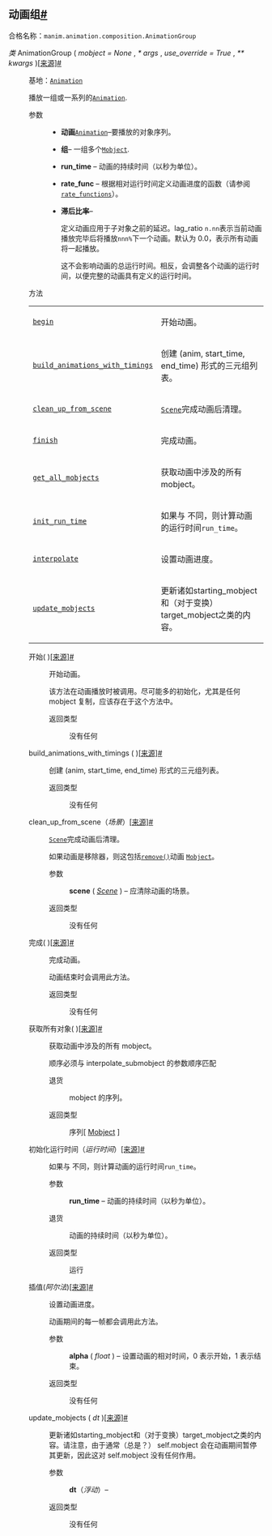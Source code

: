 <section id="animationgroup">
<h1><font style="vertical-align: inherit;"><font style="vertical-align: inherit;">动画组</font></font><a class="headerlink" href="#animationgroup" title="此标题的固定链接"><font style="vertical-align: inherit;"><font style="vertical-align: inherit;">#</font></font></a></h1>
<p><font style="vertical-align: inherit;"><font style="vertical-align: inherit;">合格名称：</font></font><code class="docutils literal notranslate"><span class="pre">manim.animation.composition.AnimationGroup</span></code></p>
<dl class="py class">
<dt class="sig sig-object py" id="manim.animation.composition.AnimationGroup">
<em class="property"><span class="pre"><font style="vertical-align: inherit;"><font style="vertical-align: inherit;">类</font></font></span><span class="w"> </span></em><span class="sig-name descname"><span class="pre"><font style="vertical-align: inherit;"><font style="vertical-align: inherit;">AnimationGroup</font></font></span></span><span class="sig-paren"><font style="vertical-align: inherit;"><font style="vertical-align: inherit;"> ( </font></font></span><em class="sig-param"><span class="n"><span class="pre"><font style="vertical-align: inherit;"><font style="vertical-align: inherit;">mobject </font></font></span></span><span class="o"><span class="pre"><font style="vertical-align: inherit;"><font style="vertical-align: inherit;">= </font></font></span></span><span class="default_value"><span class="pre"><font style="vertical-align: inherit;"><font style="vertical-align: inherit;">None</font></font></span></span></em><font style="vertical-align: inherit;"><font style="vertical-align: inherit;"> ,</font></font><em class="sig-param"><span class="o"><span class="pre"><font style="vertical-align: inherit;"><font style="vertical-align: inherit;"> * </font></font></span></span><span class="n"><span class="pre"><font style="vertical-align: inherit;"><font style="vertical-align: inherit;">args</font></font></span></span></em><font style="vertical-align: inherit;"><font style="vertical-align: inherit;"> ,</font></font><em class="sig-param"><span class="n"><span class="pre"><font style="vertical-align: inherit;"><font style="vertical-align: inherit;"> use_override </font></font></span></span><span class="o"><span class="pre"><font style="vertical-align: inherit;"><font style="vertical-align: inherit;">= </font></font></span></span><span class="default_value"><span class="pre"><font style="vertical-align: inherit;"><font style="vertical-align: inherit;">True</font></font></span></span></em><font style="vertical-align: inherit;"><font style="vertical-align: inherit;"> ,</font></font><em class="sig-param"><span class="o"><span class="pre"><font style="vertical-align: inherit;"><font style="vertical-align: inherit;"> ** </font></font></span></span><span class="n"><span class="pre"><font style="vertical-align: inherit;"><font style="vertical-align: inherit;">kwargs</font></font></span></span></em><span class="sig-paren"><font style="vertical-align: inherit;"><font style="vertical-align: inherit;"> )</font></font></span><a class="reference internal" href="../_modules/manim/animation/composition.html#AnimationGroup"><span class="viewcode-link"><span class="pre"><font style="vertical-align: inherit;"><font style="vertical-align: inherit;">[来源]</font></font></span></span></a><a class="headerlink" href="#manim.animation.composition.AnimationGroup" title="此定义的固定链接"><font style="vertical-align: inherit;"><font style="vertical-align: inherit;">#</font></font></a></dt>
<dd><p><font style="vertical-align: inherit;"><font style="vertical-align: inherit;">基地：</font></font><a class="reference internal" href="manim.animation.animation.Animation.html#manim.animation.animation.Animation" title="manim.animation.animation.Animation"><code class="xref py py-class docutils literal notranslate"><span class="pre">Animation</span></code></a></p>
<p><font style="vertical-align: inherit;"><font style="vertical-align: inherit;">播放一组或一系列的</font></font><a class="reference internal" href="manim.animation.animation.Animation.html#manim.animation.animation.Animation" title="manim.animation.animation.Animation"><code class="xref py py-class docutils literal notranslate"><span class="pre">Animation</span></code></a><font style="vertical-align: inherit;"><font style="vertical-align: inherit;">.</font></font></p>
<dl class="field-list simple">
<dt class="field-odd"><font style="vertical-align: inherit;"><font style="vertical-align: inherit;">参数</font></font></dt>
<dd class="field-odd"><ul class="simple">
<li><p><strong><font style="vertical-align: inherit;"><font style="vertical-align: inherit;">动画</font></font></strong><font style="vertical-align: inherit;"></font><a class="reference internal" href="manim.animation.animation.Animation.html#manim.animation.animation.Animation" title="manim.animation.animation.Animation"><code class="xref py py-class docutils literal notranslate"><span class="pre">Animation</span></code></a><font style="vertical-align: inherit;"><font style="vertical-align: inherit;">–要播放的对象</font><font style="vertical-align: inherit;">序列。</font></font></p></li>
<li><p><strong><font style="vertical-align: inherit;"><font style="vertical-align: inherit;">组</font></font></strong><font style="vertical-align: inherit;"><font style="vertical-align: inherit;">– 一组多个</font></font><a class="reference internal" href="manim.mobject.mobject.Mobject.html#manim.mobject.mobject.Mobject" title="manim.mobject.mobject.Mobject"><code class="xref py py-class docutils literal notranslate"><span class="pre">Mobject</span></code></a><font style="vertical-align: inherit;"><font style="vertical-align: inherit;">.</font></font></p></li>
<li><p><strong><font style="vertical-align: inherit;"><font style="vertical-align: inherit;">run_time</font></font></strong><font style="vertical-align: inherit;"><font style="vertical-align: inherit;"> – 动画的持续时间（以秒为单位）。</font></font></p></li>
<li><p><strong><font style="vertical-align: inherit;"><font style="vertical-align: inherit;">rate_func</font></font></strong><font style="vertical-align: inherit;"><font style="vertical-align: inherit;"> – 根据相对运行时间定义动画进度的函数（请参阅</font></font><a class="reference internal" href="manim.utils.rate_functions.html#module-manim.utils.rate_functions" title="manim.utils.rate_functions"><code class="xref py py-mod docutils literal notranslate"><span class="pre">rate_functions</span></code></a><font style="vertical-align: inherit;"><font style="vertical-align: inherit;">）。</font></font></p></li>
<li><p><strong><font style="vertical-align: inherit;"><font style="vertical-align: inherit;">滞后比率</font></font></strong><font style="vertical-align: inherit;"><font style="vertical-align: inherit;">–</font></font></p><p><font style="vertical-align: inherit;"><font style="vertical-align: inherit;">定义动画应用于子对象之前的延迟。</font><font style="vertical-align: inherit;">lag_ratio
</font></font><code class="docutils literal notranslate"><span class="pre">n.nn</span></code><font style="vertical-align: inherit;"><font style="vertical-align: inherit;">表示当前动画播放完毕后将播放</font></font><code class="docutils literal notranslate"><span class="pre">nnn%</span></code><font style="vertical-align: inherit;"><font style="vertical-align: inherit;">下一个动画。</font><font style="vertical-align: inherit;">默认为 0.0，表示所有动画将一起播放。</font></font></p>
<p><font style="vertical-align: inherit;"><font style="vertical-align: inherit;">这不会影响动画的总运行时间。</font><font style="vertical-align: inherit;">相反，会调整各个动画的运行时间，以便完整的动画具有定义的运行时间。</font></font></p>
<p></p></li>
</ul>
</dd>
</dl>
<p class="rubric"><font style="vertical-align: inherit;"><font style="vertical-align: inherit;">方法</font></font></p>
<div class="table-wrapper autosummary longtable docutils container">
<table class="autosummary longtable docutils align-default">
<colgroup>
<col style="width: 10%">
<col style="width: 90%">
</colgroup>
<tbody>
<tr class="row-odd"><td><p><a class="reference internal" href="#manim.animation.composition.AnimationGroup.begin" title="manim.animation.composition.AnimationGroup.begin"><code class="xref py py-obj docutils literal notranslate"><span class="pre">begin</span></code></a></p></td>
<td><p><font style="vertical-align: inherit;"><font style="vertical-align: inherit;">开始动画。</font></font></p></td>
</tr>
<tr class="row-even"><td><p><a class="reference internal" href="#manim.animation.composition.AnimationGroup.build_animations_with_timings" title="manim.animation.composition.AnimationGroup.build_animations_with_timings"><code class="xref py py-obj docutils literal notranslate"><span class="pre">build_animations_with_timings</span></code></a></p></td>
<td><p><font style="vertical-align: inherit;"><font style="vertical-align: inherit;">创建 (anim, start_time, end_time) 形式的三元组列表。</font></font></p></td>
</tr>
<tr class="row-odd"><td><p><a class="reference internal" href="#manim.animation.composition.AnimationGroup.clean_up_from_scene" title="manim.animation.composition.AnimationGroup.clean_up_from_scene"><code class="xref py py-obj docutils literal notranslate"><span class="pre">clean_up_from_scene</span></code></a></p></td>
<td><p><font style="vertical-align: inherit;"></font><a class="reference internal" href="manim.scene.scene.Scene.html#manim.scene.scene.Scene" title="手动场景.场景.场景"><code class="xref py py-class docutils literal notranslate"><span class="pre">Scene</span></code></a><font style="vertical-align: inherit;"><font style="vertical-align: inherit;">完成动画后</font><font style="vertical-align: inherit;">清理。</font></font></p></td>
</tr>
<tr class="row-even"><td><p><a class="reference internal" href="#manim.animation.composition.AnimationGroup.finish" title="manim.animation.composition.AnimationGroup.finish"><code class="xref py py-obj docutils literal notranslate"><span class="pre">finish</span></code></a></p></td>
<td><p><font style="vertical-align: inherit;"><font style="vertical-align: inherit;">完成动画。</font></font></p></td>
</tr>
<tr class="row-odd"><td><p><a class="reference internal" href="#manim.animation.composition.AnimationGroup.get_all_mobjects" title="manim.animation.composition.AnimationGroup.get_all_mobjects"><code class="xref py py-obj docutils literal notranslate"><span class="pre">get_all_mobjects</span></code></a></p></td>
<td><p><font style="vertical-align: inherit;"><font style="vertical-align: inherit;">获取动画中涉及的所有 mobject。</font></font></p></td>
</tr>
<tr class="row-even"><td><p><a class="reference internal" href="#manim.animation.composition.AnimationGroup.init_run_time" title="manim.animation.composition.AnimationGroup.init_run_time"><code class="xref py py-obj docutils literal notranslate"><span class="pre">init_run_time</span></code></a></p></td>
<td><p><font style="vertical-align: inherit;"><font style="vertical-align: inherit;">如果与 不同，则计算动画的运行时间</font></font><code class="docutils literal notranslate"><span class="pre">run_time</span></code><font style="vertical-align: inherit;"><font style="vertical-align: inherit;">。</font></font></p></td>
</tr>
<tr class="row-odd"><td><p><a class="reference internal" href="#manim.animation.composition.AnimationGroup.interpolate" title="manim.animation.composition.AnimationGroup.interpolate"><code class="xref py py-obj docutils literal notranslate"><span class="pre">interpolate</span></code></a></p></td>
<td><p><font style="vertical-align: inherit;"><font style="vertical-align: inherit;">设置动画进度。</font></font></p></td>
</tr>
<tr class="row-even"><td><p><a class="reference internal" href="#manim.animation.composition.AnimationGroup.update_mobjects" title="manim.animation.composition.AnimationGroup.update_mobjects"><code class="xref py py-obj docutils literal notranslate"><span class="pre">update_mobjects</span></code></a></p></td>
<td><p><font style="vertical-align: inherit;"><font style="vertical-align: inherit;">更新诸如starting_mobject和（对于变换）target_mobject之类的内容。</font></font></p></td>
</tr>
</tbody>
</table>
</div>
<dl class="py method">
<dt class="sig sig-object py" id="manim.animation.composition.AnimationGroup.begin">
<span class="sig-name descname"><span class="pre"><font style="vertical-align: inherit;"><font style="vertical-align: inherit;">开始</font></font></span></span><span class="sig-paren"><font style="vertical-align: inherit;"><font style="vertical-align: inherit;">( </font></font></span><span class="sig-paren"><font style="vertical-align: inherit;"><font style="vertical-align: inherit;">)</font></font></span><a class="reference internal" href="../_modules/manim/animation/composition.html#AnimationGroup.begin"><span class="viewcode-link"><span class="pre"><font style="vertical-align: inherit;"><font style="vertical-align: inherit;">[来源]</font></font></span></span></a><a class="headerlink" href="#manim.animation.composition.AnimationGroup.begin" title="此定义的固定链接"><font style="vertical-align: inherit;"><font style="vertical-align: inherit;">#</font></font></a></dt>
<dd><p><font style="vertical-align: inherit;"><font style="vertical-align: inherit;">开始动画。</font></font></p>
<p><font style="vertical-align: inherit;"><font style="vertical-align: inherit;">该方法在动画播放时被调用。</font><font style="vertical-align: inherit;">尽可能多的初始化，尤其是任何 mobject 复制，应该存在于这个方法中。</font></font></p>
<dl class="field-list simple">
<dt class="field-odd"><font style="vertical-align: inherit;"><font style="vertical-align: inherit;">返回类型</font></font></dt>
<dd class="field-odd"><p><font style="vertical-align: inherit;"><font style="vertical-align: inherit;">没有任何</font></font></p>
</dd>
</dl>
</dd></dl>

<dl class="py method">
<dt class="sig sig-object py" id="manim.animation.composition.AnimationGroup.build_animations_with_timings">
<span class="sig-name descname"><span class="pre"><font style="vertical-align: inherit;"><font style="vertical-align: inherit;">build_animations_with_timings</font></font></span></span><span class="sig-paren"><font style="vertical-align: inherit;"><font style="vertical-align: inherit;"> ( </font></font></span><span class="sig-paren"><font style="vertical-align: inherit;"><font style="vertical-align: inherit;">)</font></font></span><a class="reference internal" href="../_modules/manim/animation/composition.html#AnimationGroup.build_animations_with_timings"><span class="viewcode-link"><span class="pre"><font style="vertical-align: inherit;"><font style="vertical-align: inherit;">[来源]</font></font></span></span></a><a class="headerlink" href="#manim.animation.composition.AnimationGroup.build_animations_with_timings" title="此定义的固定链接"><font style="vertical-align: inherit;"><font style="vertical-align: inherit;">#</font></font></a></dt>
<dd><p><font style="vertical-align: inherit;"><font style="vertical-align: inherit;">创建 (anim, start_time, end_time) 形式的三元组列表。</font></font></p>
<dl class="field-list simple">
<dt class="field-odd"><font style="vertical-align: inherit;"><font style="vertical-align: inherit;">返回类型</font></font></dt>
<dd class="field-odd"><p><font style="vertical-align: inherit;"><font style="vertical-align: inherit;">没有任何</font></font></p>
</dd>
</dl>
</dd></dl>

<dl class="py method">
<dt class="sig sig-object py" id="manim.animation.composition.AnimationGroup.clean_up_from_scene">
<span class="sig-name descname"><span class="pre"><font style="vertical-align: inherit;"><font style="vertical-align: inherit;">clean_up_from_scene</font></font></span></span><span class="sig-paren"><font style="vertical-align: inherit;"><font style="vertical-align: inherit;">（</font></font></span><em class="sig-param"><span class="n"><span class="pre"><font style="vertical-align: inherit;"><font style="vertical-align: inherit;">场景</font></font></span></span></em><span class="sig-paren"><font style="vertical-align: inherit;"><font style="vertical-align: inherit;">）</font></font></span><a class="reference internal" href="../_modules/manim/animation/composition.html#AnimationGroup.clean_up_from_scene"><span class="viewcode-link"><span class="pre"><font style="vertical-align: inherit;"><font style="vertical-align: inherit;">[来源]</font></font></span></span></a><a class="headerlink" href="#manim.animation.composition.AnimationGroup.clean_up_from_scene" title="此定义的固定链接"><font style="vertical-align: inherit;"><font style="vertical-align: inherit;">#</font></font></a></dt>
<dd><p><font style="vertical-align: inherit;"></font><a class="reference internal" href="manim.scene.scene.Scene.html#manim.scene.scene.Scene" title="手动场景.场景.场景"><code class="xref py py-class docutils literal notranslate"><span class="pre">Scene</span></code></a><font style="vertical-align: inherit;"><font style="vertical-align: inherit;">完成动画后</font><font style="vertical-align: inherit;">清理。</font></font></p>
<p><font style="vertical-align: inherit;"><font style="vertical-align: inherit;">如果动画是移除器，则这包括</font></font><a class="reference internal" href="manim.scene.scene.Scene.html#manim.scene.scene.Scene.remove" title="manim.scene.scene.Scene.remove"><code class="xref py py-meth docutils literal notranslate"><span class="pre">remove()</span></code></a><font style="vertical-align: inherit;"><font style="vertical-align: inherit;">动画
</font></font><a class="reference internal" href="manim.mobject.mobject.Mobject.html#manim.mobject.mobject.Mobject" title="manim.mobject.mobject.Mobject"><code class="xref py py-class docutils literal notranslate"><span class="pre">Mobject</span></code></a><font style="vertical-align: inherit;"><font style="vertical-align: inherit;">。</font></font></p>
<dl class="field-list simple">
<dt class="field-odd"><font style="vertical-align: inherit;"><font style="vertical-align: inherit;">参数</font></font></dt>
<dd class="field-odd"><p><strong><font style="vertical-align: inherit;"><font style="vertical-align: inherit;">scene</font></font></strong><font style="vertical-align: inherit;"><font style="vertical-align: inherit;"> ( </font></font><a class="reference internal" href="manim.scene.scene.Scene.html#manim.scene.scene.Scene" title="手动场景.场景.场景"><em><font style="vertical-align: inherit;"><font style="vertical-align: inherit;">Scene</font></font></em></a><font style="vertical-align: inherit;"><font style="vertical-align: inherit;"> ) – 应清除动画的场景。</font></font></p>
</dd>
<dt class="field-even"><font style="vertical-align: inherit;"><font style="vertical-align: inherit;">返回类型</font></font></dt>
<dd class="field-even"><p><font style="vertical-align: inherit;"><font style="vertical-align: inherit;">没有任何</font></font></p>
</dd>
</dl>
</dd></dl>

<dl class="py method">
<dt class="sig sig-object py" id="manim.animation.composition.AnimationGroup.finish">
<span class="sig-name descname"><span class="pre"><font style="vertical-align: inherit;"><font style="vertical-align: inherit;">完成</font></font></span></span><span class="sig-paren"><font style="vertical-align: inherit;"><font style="vertical-align: inherit;">( </font></font></span><span class="sig-paren"><font style="vertical-align: inherit;"><font style="vertical-align: inherit;">)</font></font></span><a class="reference internal" href="../_modules/manim/animation/composition.html#AnimationGroup.finish"><span class="viewcode-link"><span class="pre"><font style="vertical-align: inherit;"><font style="vertical-align: inherit;">[来源]</font></font></span></span></a><a class="headerlink" href="#manim.animation.composition.AnimationGroup.finish" title="此定义的固定链接"><font style="vertical-align: inherit;"><font style="vertical-align: inherit;">#</font></font></a></dt>
<dd><p><font style="vertical-align: inherit;"><font style="vertical-align: inherit;">完成动画。</font></font></p>
<p><font style="vertical-align: inherit;"><font style="vertical-align: inherit;">动画结束时会调用此方法。</font></font></p>
<dl class="field-list simple">
<dt class="field-odd"><font style="vertical-align: inherit;"><font style="vertical-align: inherit;">返回类型</font></font></dt>
<dd class="field-odd"><p><font style="vertical-align: inherit;"><font style="vertical-align: inherit;">没有任何</font></font></p>
</dd>
</dl>
</dd></dl>

<dl class="py method">
<dt class="sig sig-object py" id="manim.animation.composition.AnimationGroup.get_all_mobjects">
<span class="sig-name descname"><span class="pre"><font style="vertical-align: inherit;"><font style="vertical-align: inherit;">获取所有对象</font></font></span></span><span class="sig-paren"><font style="vertical-align: inherit;"><font style="vertical-align: inherit;">( </font></font></span><span class="sig-paren"><font style="vertical-align: inherit;"><font style="vertical-align: inherit;">)</font></font></span><a class="reference internal" href="../_modules/manim/animation/composition.html#AnimationGroup.get_all_mobjects"><span class="viewcode-link"><span class="pre"><font style="vertical-align: inherit;"><font style="vertical-align: inherit;">[来源]</font></font></span></span></a><a class="headerlink" href="#manim.animation.composition.AnimationGroup.get_all_mobjects" title="此定义的固定链接"><font style="vertical-align: inherit;"><font style="vertical-align: inherit;">#</font></font></a></dt>
<dd><p><font style="vertical-align: inherit;"><font style="vertical-align: inherit;">获取动画中涉及的所有 mobject。</font></font></p>
<p><font style="vertical-align: inherit;"><font style="vertical-align: inherit;">顺序必须与 interpolate_submobject 的参数顺序匹配</font></font></p>
<dl class="field-list simple">
<dt class="field-odd"><font style="vertical-align: inherit;"><font style="vertical-align: inherit;">退货</font></font></dt>
<dd class="field-odd"><p><font style="vertical-align: inherit;"><font style="vertical-align: inherit;">mobject 的序列。</font></font></p>
</dd>
<dt class="field-even"><font style="vertical-align: inherit;"><font style="vertical-align: inherit;">返回类型</font></font></dt>
<dd class="field-even"><p><font style="vertical-align: inherit;"><font style="vertical-align: inherit;">序列[ </font></font><a class="reference internal" href="manim.mobject.mobject.Mobject.html#manim.mobject.mobject.Mobject" title="manim.mobject.mobject.Mobject"><font style="vertical-align: inherit;"><font style="vertical-align: inherit;">Mobject</font></font></a><font style="vertical-align: inherit;"><font style="vertical-align: inherit;"> ]</font></font></p>
</dd>
</dl>
</dd></dl>

<dl class="py method">
<dt class="sig sig-object py" id="manim.animation.composition.AnimationGroup.init_run_time">
<span class="sig-name descname"><span class="pre"><font style="vertical-align: inherit;"><font style="vertical-align: inherit;">初始化运行时间</font></font></span></span><span class="sig-paren"><font style="vertical-align: inherit;"><font style="vertical-align: inherit;">（</font></font></span><em class="sig-param"><span class="n"><span class="pre"><font style="vertical-align: inherit;"><font style="vertical-align: inherit;">运行时间</font></font></span></span></em><span class="sig-paren"><font style="vertical-align: inherit;"><font style="vertical-align: inherit;">）</font></font></span><a class="reference internal" href="../_modules/manim/animation/composition.html#AnimationGroup.init_run_time"><span class="viewcode-link"><span class="pre"><font style="vertical-align: inherit;"><font style="vertical-align: inherit;">[来源]</font></font></span></span></a><a class="headerlink" href="#manim.animation.composition.AnimationGroup.init_run_time" title="此定义的固定链接"><font style="vertical-align: inherit;"><font style="vertical-align: inherit;">#</font></font></a></dt>
<dd><p><font style="vertical-align: inherit;"><font style="vertical-align: inherit;">如果与 不同，则计算动画的运行时间</font></font><code class="docutils literal notranslate"><span class="pre">run_time</span></code><font style="vertical-align: inherit;"><font style="vertical-align: inherit;">。</font></font></p>
<dl class="field-list simple">
<dt class="field-odd"><font style="vertical-align: inherit;"><font style="vertical-align: inherit;">参数</font></font></dt>
<dd class="field-odd"><p><strong><font style="vertical-align: inherit;"><font style="vertical-align: inherit;">run_time</font></font></strong><font style="vertical-align: inherit;"><font style="vertical-align: inherit;"> – 动画的持续时间（以秒为单位）。</font></font></p>
</dd>
<dt class="field-even"><font style="vertical-align: inherit;"><font style="vertical-align: inherit;">退货</font></font></dt>
<dd class="field-even"><p><font style="vertical-align: inherit;"><font style="vertical-align: inherit;">动画的持续时间（以秒为单位）。</font></font></p>
</dd>
<dt class="field-odd"><font style="vertical-align: inherit;"><font style="vertical-align: inherit;">返回类型</font></font></dt>
<dd class="field-odd"><p><font style="vertical-align: inherit;"><font style="vertical-align: inherit;">运行</font></font></p>
</dd>
</dl>
</dd></dl>

<dl class="py method">
<dt class="sig sig-object py" id="manim.animation.composition.AnimationGroup.interpolate">
<span class="sig-name descname"><span class="pre"><font style="vertical-align: inherit;"><font style="vertical-align: inherit;">插值</font></font></span></span><span class="sig-paren"><font style="vertical-align: inherit;"><font style="vertical-align: inherit;">(</font></font></span><em class="sig-param"><span class="n"><span class="pre"><font style="vertical-align: inherit;"><font style="vertical-align: inherit;">阿尔法</font></font></span></span></em><span class="sig-paren"><font style="vertical-align: inherit;"><font style="vertical-align: inherit;">)</font></font></span><a class="reference internal" href="../_modules/manim/animation/composition.html#AnimationGroup.interpolate"><span class="viewcode-link"><span class="pre"><font style="vertical-align: inherit;"><font style="vertical-align: inherit;">[来源]</font></font></span></span></a><a class="headerlink" href="#manim.animation.composition.AnimationGroup.interpolate" title="此定义的固定链接"><font style="vertical-align: inherit;"><font style="vertical-align: inherit;">#</font></font></a></dt>
<dd><p><font style="vertical-align: inherit;"><font style="vertical-align: inherit;">设置动画进度。</font></font></p>
<p><font style="vertical-align: inherit;"><font style="vertical-align: inherit;">动画期间的每一帧都会调用此方法。</font></font></p>
<dl class="field-list simple">
<dt class="field-odd"><font style="vertical-align: inherit;"><font style="vertical-align: inherit;">参数</font></font></dt>
<dd class="field-odd"><p><strong><font style="vertical-align: inherit;"><font style="vertical-align: inherit;">alpha</font></font></strong><font style="vertical-align: inherit;"><font style="vertical-align: inherit;"> ( </font></font><em><font style="vertical-align: inherit;"><font style="vertical-align: inherit;">float</font></font></em><font style="vertical-align: inherit;"><font style="vertical-align: inherit;"> ) – 设置动画的相对时间，0 表示开始，1 表示结束。</font></font></p>
</dd>
<dt class="field-even"><font style="vertical-align: inherit;"><font style="vertical-align: inherit;">返回类型</font></font></dt>
<dd class="field-even"><p><font style="vertical-align: inherit;"><font style="vertical-align: inherit;">没有任何</font></font></p>
</dd>
</dl>
</dd></dl>

<dl class="py method">
<dt class="sig sig-object py" id="manim.animation.composition.AnimationGroup.update_mobjects">
<span class="sig-name descname"><span class="pre"><font style="vertical-align: inherit;"><font style="vertical-align: inherit;">update_mobjects</font></font></span></span><span class="sig-paren"><font style="vertical-align: inherit;"><font style="vertical-align: inherit;"> ( </font></font></span><em class="sig-param"><span class="n"><span class="pre"><font style="vertical-align: inherit;"><font style="vertical-align: inherit;">dt</font></font></span></span></em><span class="sig-paren"><font style="vertical-align: inherit;"><font style="vertical-align: inherit;"> )</font></font></span><a class="reference internal" href="../_modules/manim/animation/composition.html#AnimationGroup.update_mobjects"><span class="viewcode-link"><span class="pre"><font style="vertical-align: inherit;"><font style="vertical-align: inherit;">[来源]</font></font></span></span></a><a class="headerlink" href="#manim.animation.composition.AnimationGroup.update_mobjects" title="此定义的固定链接"><font style="vertical-align: inherit;"><font style="vertical-align: inherit;">#</font></font></a></dt>
<dd><p><font style="vertical-align: inherit;"><font style="vertical-align: inherit;">更新诸如starting_mobject和（对于变换）target_mobject之类的内容。</font><font style="vertical-align: inherit;">请注意，由于通常（总是？） self.mobject 会在动画期间暂停其更新，因此这对 self.mobject 没有任何作用。</font></font></p>
<dl class="field-list simple">
<dt class="field-odd"><font style="vertical-align: inherit;"><font style="vertical-align: inherit;">参数</font></font></dt>
<dd class="field-odd"><p><strong><font style="vertical-align: inherit;"><font style="vertical-align: inherit;">dt</font></font></strong><font style="vertical-align: inherit;"><font style="vertical-align: inherit;">（</font></font><em><font style="vertical-align: inherit;"><font style="vertical-align: inherit;">浮动</font></font></em><font style="vertical-align: inherit;"><font style="vertical-align: inherit;">）–</font></font></p>
</dd>
<dt class="field-even"><font style="vertical-align: inherit;"><font style="vertical-align: inherit;">返回类型</font></font></dt>
<dd class="field-even"><p><font style="vertical-align: inherit;"><font style="vertical-align: inherit;">没有任何</font></font></p>
</dd>
</dl>
</dd></dl>

</dd></dl>

</section>